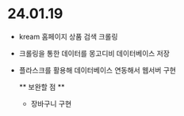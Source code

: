 # 24.01.19
- kream 홈페이지 상품 검색 크롤링
- 크롤링을 통한 데이터를 몽고디비 데이터베이스 저장
- 플라스크를 활용해 데이터베이스 연동해서 웹서버 구현

  ** 보완할 점 **
  - 장바구니 구현
